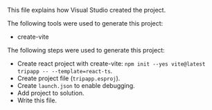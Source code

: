 This file explains how Visual Studio created the project.

The following tools were used to generate this project:
- create-vite

The following steps were used to generate this project:
- Create react project with create-vite: `npm init --yes vite@latest tripapp -- --template=react-ts`.
- Create project file (`tripapp.esproj`).
- Create `launch.json` to enable debugging.
- Add project to solution.
- Write this file.
